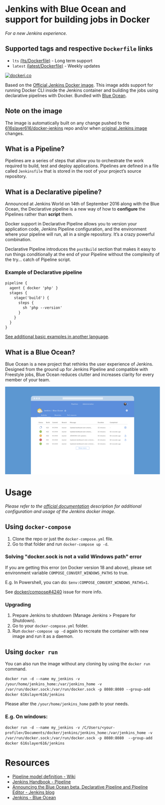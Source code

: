 # Jenkins with Blue Ocean and support for building jobs in Docker
_For a new Jenkins experience._

## Supported tags and respective `Dockerfile` links
* `lts` [(lts/Dockerfile)](https://github.com/616slayer616/docker-jenkins/blob/master/lts/Dockerfile) - Long term support
* `latest` [(latest/Dockerfile)](https://github.com/616slayer616/docker-jenkins/blob/master/latest/Dockerfile) - Weekly updates

[![dockeri.co](http://dockeri.co/image/616slayer616/jenkins)](https://registry.hub.docker.com/616slayer616/jenkins/)

Based on the [Official Jenkins Docker image](https://store.docker.com/community/images/jenkins/jenkins "official image"). This image adds support for running Docker CLI inside the Jenkins container and building the jobs using declarative pipelines with Docker. Bundled with [Blue Ocean](https://jenkins.io/projects/blueocean/).

## Note on the image
The image is automatically built on any change pushed to the [616slayer616/docker-jenkins](https://github.com/616slayer616/docker-jenkins) repo and/or when [original Jenkins image](https://store.docker.com/community/images/jenkinsci/jenkins) changes.

## What is a Pipeline?
Pipelines are a series of steps that allow you to orchestrate the work required to build, test and deploy applications. Pipelines are defined in a file called `Jenkinsfile` that is stored in the root of your project’s source repository.

## What is a Declarative pipeline?
Announced at Jenkins World on 14th of September 2016 along with the Blue Ocean, the Declarative pipeline is a new way of how to **configure** the Pipelines rather than **script** them.

Docker support in Declarative Pipeline allows you to version your application code, Jenkins Pipeline configuration, and the environment where your pipeline will run, all in a single repository. It’s a crazy powerful combination.

Declarative Pipeline introduces the `postBuild` section that makes it easy to run things conditionally at the end of your Pipeline without the complexity of the try... catch of Pipeline script.

### Example of Declarative pipeline
```
pipeline {
  agent { docker 'php' }
  stages {
    stage('build') {
      steps {
        sh 'php --version'    
      }
    }
  }
}
```
[See additional basic examples in another language](https://github.com/jenkinsci/pipeline-model-definition-plugin/wiki/getting%20started#quick-start).

## What is a Blue Ocean?
Blue Ocean is a new project that rethinks the user experience of Jenkins. Designed from the ground up for Jenkins Pipeline and compatible with Freestyle jobs, Blue Ocean reduces clutter and increases clarity for every member of your team.

![Blue Ocean](https://raw.githubusercontent.com/616slayer616/docker-jenkins/master/docs/images/blue-ocean/pipeline-activity.png "Blue Ocean")

# Usage
_Please refer to the [official documentation](https://github.com/jenkinsci/docker/blob/master/README.md) description for additional configuration and usage of the Jenkins docker image._

## Using `docker-compose`
1. Clone the repo or just the `docker-compose.yml` file.
2. Go to that folder and run `docker-compose up -d`.

### Solving "docker.sock is not a valid Windows path" error
If you are getting this error (on Docker version 18 and above), please set environment variable `COMPOSE_CONVERT_WINDOWS_PATHS` to true.

E.g. In Powershell, you can do: `$env:COMPOSE_CONVERT_WINDOWS_PATHS=1`.

See [docker/compose#4240](https://github.com/docker/compose/issues/4240) issue for more info.

### Upgrading
1. Prepare Jenkins to shutdown (Manage Jenkins > Prepare for Shutdown).
2. Go to your `docker-compose.yml` folder.
4. Run `docker-compose up -d` again to recreate the container with new image and run it as a daemon.

## Using `docker run`
You can also run the image without any cloning by using the `docker run` command.

`docker run -d --name my_jenkins -v /your/home/jenkins_home:/var/jenkins_home -v /var/run/docker.sock:/var/run/docker.sock -p 8080:8080 --group-add docker 616slayer616/jenkins`

Please alter the `/your/home/jenkins_home` path to your needs.

### E.g. On windows:
`docker run -d --name my_jenkins -v /C/Users/<your-profile>/Documents/docker/jenkins/jenkins_home:/var/jenkins_home -v /var/run/docker.sock:/var/run/docker.sock -p 8080:8080  --group-add docker 616slayer616/jenkins`

# Resources
* [Pipeline model definition - Wiki](https://github.com/jenkinsci/pipeline-model-definition-plugin/wiki/getting%20started)
* [Jenkins Handbook - Pipeline](https://jenkins.io/doc/book/pipeline/)
* [Announcing the Blue Ocean beta, Declarative Pipeline and Pipeline Editor - Jenkins blog](https://jenkins.io/blog/2016/09/19/blueocean-beta-declarative-pipeline-pipeline-editor/)
* [Jenkins - Blue Ocean](https://jenkins.io/projects/blueocean/)
